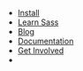 <nav
  class="sl-r-banner__navigation sl-l-grid__column sl-l-large-grid sl-l-large-grid__column--auto-size sl-c-list-horizontal-wrapper"
  itemtype="http://schema.org/SiteNavigationElement"
  itemscope="itemscope"
  role="navigation"
  aria-label="Site navigation">

- [Install](/install)
- [Learn Sass](/guide)
- [Blog](/blog)
- [Documentation](/documentation)
- [Get Involved](/community)
- <div id="docsearch"></div>

</nav>
